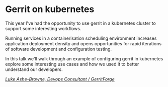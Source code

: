 # Gerrit on kubernetes 

This year I've had the opportunity to use gerrit in a kubernetes cluster 
to support some interesting workflows.

Running services in a containerisation scheduling environment increases 
application deployment density and opens opportunities for rapid 
iterations of software development and configuration testing.

In this talk we'll walk through an example of configuring gerrit in 
kubernetes explore some interesting use cases and how we used it to 
better understand our developers.



*[Luke Ashe-Browne, Devops Consultant / GerritForge](../speakers.md#lashebrowne)*
